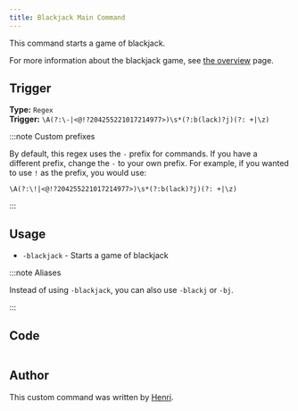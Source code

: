 ```yaml
---
title: Blackjack Main Command
---
```


This command starts a game of blackjack.

For more information about the blackjack game, see [the overview](overview) page.

## Trigger

**Type:** `Regex`<br />
**Trigger:** `\A(?:\-|<@!?204255221017214977>)\s*(?:b(lack)?j)(?: +|\z)`

:::note Custom prefixes

By default, this regex uses the `-` prefix for commands. If you have a different prefix, change the `-` to your own prefix.
For example, if you wanted to use `!` as the prefix, you would use:

`\A(?:\!|<@!?204255221017214977>)\s*(?:b(lack)?j)(?: +|\z)`

:::

## Usage

- `-blackjack` - Starts a game of blackjack

:::note Aliases

Instead of using `-blackjack`, you can also use `-blackj` or `-bj`.

:::

## Code

```gotmpl file=../../../../src/fun/blackjack/main.go.tmpl

```

## Author

This custom command was written by [Henri](https://github.com/H1nr1).
